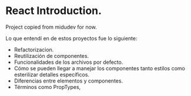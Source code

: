 # React Introduction.

Project copied from midudev for now.

Lo que entendí en de estos proyectos fue lo siguiente:
* Refactorizacion.
* Reutilización de componentes.
* Funcionalidades de los archivos por defecto.
* Cómo se pueden llegar a manejar los componentes tanto estilos como esterilizar detalles específicos.
* Diferencias entre elementos y componentes.
* Términos como PropTypes,